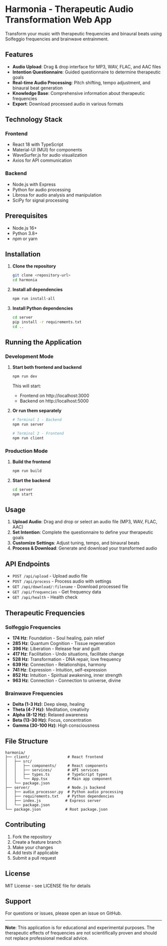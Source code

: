 # Harmonia - Therapeutic Audio Transformation Web App

Transform your music with therapeutic frequencies and binaural beats using Solfeggio frequencies and brainwave entrainment.

## Features

- **Audio Upload**: Drag & drop interface for MP3, WAV, FLAC, and AAC files
- **Intention Questionnaire**: Guided questionnaire to determine therapeutic goals
- **Real-time Audio Processing**: Pitch shifting, tempo adjustment, and binaural beat generation
- **Knowledge Base**: Comprehensive information about therapeutic frequencies
- **Export**: Download processed audio in various formats

## Technology Stack

### Frontend
- React 18 with TypeScript
- Material-UI (MUI) for components
- WaveSurfer.js for audio visualization
- Axios for API communication

### Backend
- Node.js with Express
- Python for audio processing
- Librosa for audio analysis and manipulation
- SciPy for signal processing

## Prerequisites

- Node.js 16+ 
- Python 3.8+
- npm or yarn

## Installation

1. **Clone the repository**
   ```bash
   git clone <repository-url>
   cd harmonia
   ```

2. **Install all dependencies**
   ```bash
   npm run install-all
   ```

3. **Install Python dependencies**
   ```bash
   cd server
   pip install -r requirements.txt
   cd ..
   ```

## Running the Application

### Development Mode

1. **Start both frontend and backend**
   ```bash
   npm run dev
   ```

   This will start:
   - Frontend on http://localhost:3000
   - Backend on http://localhost:5000

2. **Or run them separately**
   ```bash
   # Terminal 1 - Backend
   npm run server

   # Terminal 2 - Frontend  
   npm run client
   ```

### Production Mode

1. **Build the frontend**
   ```bash
   npm run build
   ```

2. **Start the backend**
   ```bash
   cd server
   npm start
   ```

## Usage

1. **Upload Audio**: Drag and drop or select an audio file (MP3, WAV, FLAC, AAC)
2. **Set Intention**: Complete the questionnaire to define your therapeutic goals
3. **Customize Settings**: Adjust tuning, tempo, and binaural beats
4. **Process & Download**: Generate and download your transformed audio

## API Endpoints

- `POST /api/upload` - Upload audio file
- `POST /api/process` - Process audio with settings
- `GET /api/download/:filename` - Download processed file
- `GET /api/frequencies` - Get frequency data
- `GET /api/health` - Health check

## Therapeutic Frequencies

### Solfeggio Frequencies
- **174 Hz**: Foundation - Soul healing, pain relief
- **285 Hz**: Quantum Cognition - Tissue regeneration
- **396 Hz**: Liberation - Release fear and guilt
- **417 Hz**: Facilitation - Undo situations, facilitate change
- **528 Hz**: Transformation - DNA repair, love frequency
- **639 Hz**: Connection - Relationships, harmony
- **741 Hz**: Expression - Intuition, self-expression
- **852 Hz**: Intuition - Spiritual awakening, inner strength
- **963 Hz**: Connection - Connection to universe, divine

### Brainwave Frequencies
- **Delta (1-3 Hz)**: Deep sleep, healing
- **Theta (4-7 Hz)**: Meditation, creativity
- **Alpha (8-12 Hz)**: Relaxed awareness
- **Beta (13-30 Hz)**: Focus, concentration
- **Gamma (30-100 Hz)**: High consciousness

## File Structure

```
harmonia/
├── client/                 # React frontend
│   ├── src/
│   │   ├── components/     # React components
│   │   ├── services/       # API services
│   │   ├── types.ts        # TypeScript types
│   │   └── App.tsx         # Main app component
│   └── package.json
├── server/                 # Node.js backend
│   ├── audio_processor.py  # Python audio processing
│   ├── requirements.txt    # Python dependencies
│   ├── index.js           # Express server
│   └── package.json
└── package.json           # Root package.json
```

## Contributing

1. Fork the repository
2. Create a feature branch
3. Make your changes
4. Add tests if applicable
5. Submit a pull request

## License

MIT License - see LICENSE file for details

## Support

For questions or issues, please open an issue on GitHub.

---

**Note**: This application is for educational and experimental purposes. The therapeutic effects of frequencies are not scientifically proven and should not replace professional medical advice.